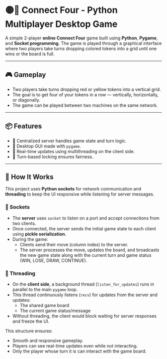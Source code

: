 # 🟡🔴 Connect Four - Python Multiplayer Desktop Game

A simple 2-player **online Connect Four** game built using **Python**, **Pygame**, and **Socket programming**. The game is played through a graphical interface where two players take turns dropping colored tokens into a grid until one wins or the board is full.

---

## 🎮 Gameplay

- Two players take turns dropping red or yellow tokens into a vertical grid.
- The goal is to get four of your tokens in a row — vertically, horizontally, or diagonally.
- The game can be played between two machines on the same network.

---

## 📦 Features

- 🧠 Centralized server handles game state and turn logic.
- 🎨 Desktop GUI made with `pygame`.
- 🔄 Real-time updates using multithreading on the client side.
- 🔐 Turn-based locking ensures fairness.

---

## 🔧 How It Works

This project uses **Python sockets** for network communication and **threading** to keep the UI responsive while listening for server messages.

### 🧩 Sockets

- The **server** uses `socket` to listen on a port and accept connections from two clients.
- Once connected, the server sends the initial game state to each client using **pickle serialization**.
- During the game:
  - Clients send their move (column index) to the server.
  - The server processes the move, updates the board, and broadcasts the new game state along with the current turn and game status (WIN, LOSE, DRAW, CONTINUE).

### 🧵 Threading

- On the **client side**, a background thread (`listen_for_updates`) runs in parallel to the main `pygame` loop.
- This thread continuously listens (`recv`) for updates from the server and updates:
  - The shared game board
  - The current game status/message
- Without threading, the client would block waiting for server responses and freeze the UI.

This structure ensures:

- Smooth and responsive gameplay.
- Players can see real-time updates even while not interacting.
- Only the player whose turn it is can interact with the game board.
